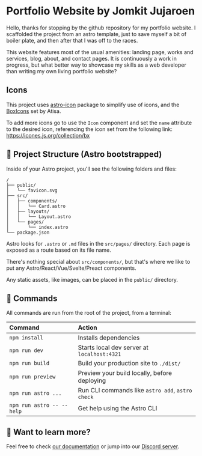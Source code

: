 # Portfolio Website by Jomkit Jujaroen

Hello, thanks for stopping by the github repository for my portfolio website. I scaffolded the project from an astro template, just to save myself a bit of boiler plate, and then after that I was off to the races.

This website features most of the usual amenities: landing page, works and services, blog, about, and contact pages. It is continuously a work in progress, but what better way to showcase my skills as a web developer than writing my own living portfolio website?

## Icons

This project uses [astro-icon](https://www.astroicon.dev/getting-started/) package to simplify use of icons, and the [BoxIcons](https://icones.js.org/collection/bx) set by Atisa. 

To add more icons go to use the `Icon` component and set the `name` attribute to the desired icon, referencing the icon set from the following link: https://icones.js.org/collection/bx 

## 🚀 Project Structure (Astro bootstrapped)

Inside of your Astro project, you'll see the following folders and files:

```text
/
├── public/
│   └── favicon.svg
├── src/
│   ├── components/
│   │   └── Card.astro
│   ├── layouts/
│   │   └── Layout.astro
│   └── pages/
│       └── index.astro
└── package.json
```

Astro looks for `.astro` or `.md` files in the `src/pages/` directory. Each page is exposed as a route based on its file name.

There's nothing special about `src/components/`, but that's where we like to put any Astro/React/Vue/Svelte/Preact components.

Any static assets, like images, can be placed in the `public/` directory.

## 🧞 Commands

All commands are run from the root of the project, from a terminal:

| Command                   | Action                                           |
| :------------------------ | :----------------------------------------------- |
| `npm install`             | Installs dependencies                            |
| `npm run dev`             | Starts local dev server at `localhost:4321`      |
| `npm run build`           | Build your production site to `./dist/`          |
| `npm run preview`         | Preview your build locally, before deploying     |
| `npm run astro ...`       | Run CLI commands like `astro add`, `astro check` |
| `npm run astro -- --help` | Get help using the Astro CLI                     |

## 👀 Want to learn more?

Feel free to check [our documentation](https://docs.astro.build) or jump into our [Discord server](https://astro.build/chat).
